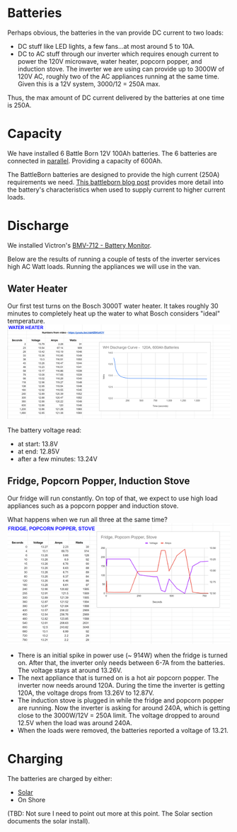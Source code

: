 # Batteries
Perhaps obvious, the batteries in the van provide DC current to two loads:
- DC stuff like LED lights, a few fans...at most around 5 to 10A.
- DC to AC stuff through our inverter which requires enough current to power the 120V microwave, water heater, popcorn popper, and induction stove.  The inverter we are using can provide up to 3000W of 120V AC, roughly two of the AC appliances running at the same time.  Given this is a 12V system, 3000/12 = 250A max.  

Thus, the max amount of DC current delivered by the batteries at one time  is 250A.  

# Capacity

We have installed 6 Battle Born 12V 100Ah batteries.  The 6 batteries are connected in [parallel](https://en.wikipedia.org/wiki/Series_and_parallel_circuits).   Providing a capacity of 600Ah.



The BattleBorn batteries are designed to provide the high current (250A) requirements we need. [This battleborn blog post](https://battlebornbatteries.com/comparison-one-battle-born-lifepo4-battery-two-6v-gc2-batteries-series/) provides more detail into the battery's characteristics when used to supply current to higher current loads.
# Discharge
We installed Victron's [BMV-712 - Battery Monitor](https://battlebornbatteries.com/faq-all-about-bmvs/).

Below are the results of running a couple of tests of the inverter services high AC Watt loads. Running the appliances we will use in the van.
## Water Heater
Our first test turns on the Bosch 3000T water heater.  It takes roughly 30 minutes to completely heat up the water to what Bosch considers "ideal" temperature.
![WH Discharge](./images/WH_DISCHARGE.png)

The battery voltage read:
- at start: 13.8V
- at end: 12.85V
- after a few minutes: 13.24V
## Fridge, Popcorn Popper, Induction Stove
Our fridge will run constantly.  On top of that, we expect to use high load appliances such as a popcorn popper and induction stove.

What happens when we run all three at the same time?
![fridge, popcorn popper, stove Discharge](./images/fridge_popcornpopper_stove_discharge.png)
- There is an initial spike in power use (~ 914W) when the fridge is turned on.  After that, the inverter only needs between 6-7A from the batteries.  The voltage stays at around 13.26V.
- The next appliance that is turned on is a hot air popcorn popper.  The inverter now needs around 120A.  During the time the inverter is getting 120A, the voltage drops from 13.26V to 12.87V.
- The induction stove is plugged in while the fridge and popcorn popper are running.  Now the inverter is asking for around 240A, which is getting close to the 3000W/12V = 250A limit.  The voltage dropped to around 12.5V when the load was around 240A.
- When the loads were removed, the batteries reported a voltage of 13.21.

# Charging
The batteries are charged by either:
* [Solar](Solar.md)
* On Shore

(TBD: Not sure I need to point out more at this point. The Solar section documents the solar install).